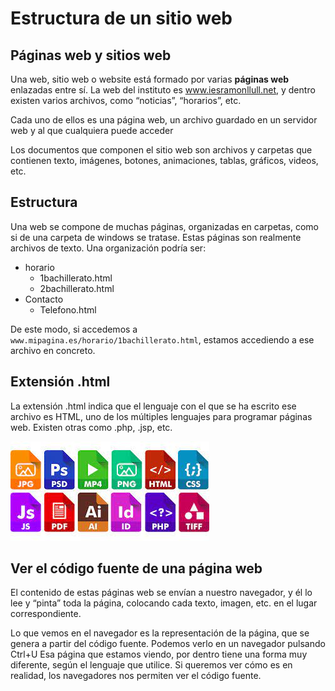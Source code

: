 # Estructura de un sitio web

## Páginas web y sitios web

Una web, sitio web o website está formado por varias **páginas web** enlazadas entre sí. La web del instituto es www.iesramonllull.net, y dentro existen varios archivos, como “noticias”, “horarios”, etc.

Cada uno de ellos es una página web, un archivo guardado en un servidor web y al que cualquiera puede acceder

Los documentos que componen el sitio web son archivos y carpetas que contienen texto, imágenes, botones, animaciones, tablas, gráficos, videos, etc.

## Estructura

Una web se compone de muchas páginas, organizadas en carpetas, como si de una carpeta de windows se tratase. Estas páginas son realmente archivos de texto. Una organización podría ser:

- horario
    -  1bachillerato.html
    -  2bachillerato.html
- Contacto
  - Telefono.html

De este modo, si accedemos a ``www.mipagina.es/horario/1bachillerato.html``, estamos accediendo a ese archivo en concreto.

## Extensión .html

La extensión .html indica que el lenguaje con el que se ha escrito ese archivo es HTML, uno de los múltiples lenguajes para programar páginas web. Existen otras como .php, .jsp, etc.

![imagen](img/2022-12-14-09-09-28.png)

## Ver el código fuente de una página web

El contenido de estas páginas web se envían a nuestro navegador, y él lo lee y “pinta” toda la página, colocando cada texto, imagen, etc. en el lugar correspondiente.

Lo que vemos en el navegador es la representación de la página, que se genera a partir del código fuente. Podemos verlo en un navegador pulsando Ctrl+U
Esa página que estamos viendo, por dentro tiene una forma muy diferente, según el lenguaje que utilice. Si queremos ver cómo es en realidad, los navegadores nos permiten ver el código fuente.
